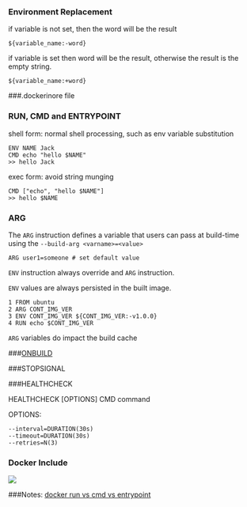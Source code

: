 ### Environment Replacement

if variable is not set, then the word will be the result

	${variable_name:-word} 

 if variable is set then word will be the result, otherwise the result is the empty string.

	${variable_name:+word}

###.dockerinore file



### RUN, CMD and ENTRYPOINT
shell form: normal shell processing, such as env variable substitution  
	
	ENV NAME Jack
	CMD echo "hello $NAME"
	>> hello Jack
 
exec form: avoid string munging

	CMD ["echo", "hello $NAME"]
	>> hello $NAME


### ARG
The `ARG` instruction defines a variable that users can pass at build-time using the `--build-arg <varname>=<value>`

	ARG user1=someone # set default value

`ENV` instruction always override and `ARG` instruction.

`ENV` values are always persisted in the built image.

	1 FROM ubuntu
	2 ARG CONT_IMG_VER
	3 ENV CONT_IMG_VER ${CONT_IMG_VER:-v1.0.0}
	4 RUN echo $CONT_IMG_VER

`ARG` variables do impact the build cache 


###[ONBUILD](https://docs.docker.com/engine/reference/builder/#/onbuild)

###STOPSIGNAL

###HEALTHCHECK

HEALTHCHECK [OPTIONS] CMD command


OPTIONS:
	
	--interval=DURATION(30s)
	--timeout=DURATION(30s)
	--retries=N(3)


### Docker Include
![](http://i.imgur.com/Dgqo51c.png)


###Notes:
[docker run vs cmd vs entrypoint](  
http://goinbigdata.com/docker-run-vs-cmd-vs-entrypoint/)